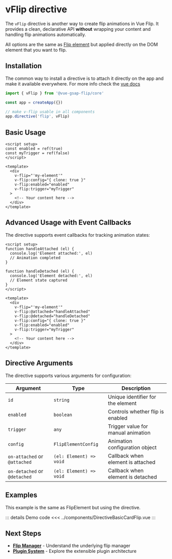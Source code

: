 <script setup>
import DirectiveBasicCardFlip from '../components/DirectiveBasicCardFlip.vue'
</script>
# vFlip directive

The `vFlip` directive is another way to create flip animations in Vue Flip. It provides a clean, declarative API **without** wrapping your content and handling flip animations automatically.

All options are the same as [Flip element](./flip-element) but applied directly on the DOM element that you want to flip.

## Installation
The common way to install a directive is to attach it directly on the app and make it available everywhere.
For more info check the [vue docs](https://vuejs.org/guide/reusability/custom-directives)

```ts
import { vFlip } from '@vue-gsap-flip/core'

const app = createApp({})

// make v-flip usable in all components
app.directive('flip', vFlip)
```

## Basic Usage

```vue
<script setup>
const enabled = ref(true)
const myTrigger = ref(false)
</script>

<template>
  <div
    v-flip="'my-element'"
    v-flip:config="{ clone: true }"
    v-flip:enabled="enabled"
    v-flip:trigger="myTrigger"
  >
    <!-- Your content here -->
  </div>
</template>
```

## Advanced Usage with Event Callbacks

The directive supports event callbacks for tracking animation states:

```vue
<script setup>
function handleAttached (el) {
  console.log('Element attached:', el)
  // Animation completed
}

function handleDetached (el) {
  console.log('Element detached:', el)
  // Element state captured
}
</script>

<template>
  <div
    v-flip="'my-element'"
    v-flip:@attached="handleAttached"
    v-flip:@detached="handleDetached"
    v-flip:config="{ clone: true }"
    v-flip:enabled="enabled"
    v-flip:trigger="myTrigger"
  >
    <!-- Your content here -->
  </div>
</template>
```

## Directive Arguments

The directive supports various arguments for configuration:

| Argument | Type | Description |
|----------|------|-------------|
| `id` | `string` | Unique identifier for the element |
| `enabled` | `boolean` | Controls whether flip is enabled |
| `trigger` | `any` | Trigger value for manual animation |
| `config` | `FlipElementConfig` | Animation configuration object |
| `on-attached` or `@attached` | `(el: Element) => void` | Callback when element is attached |
| `on-detached` or `@detached` | `(el: Element) => void` | Callback when element is detached |

## Examples
This example is the same as FlipElement but using the directive.

<DirectiveBasicCardFlip />
::: details Demo code
<<< ../components/DirectiveBasicCardFlip.vue
:::

## Next Steps

- **[Flip Manager](./flip-manager)** - Understand the underlying flip manager
- **[Plugin System](./plugin-system)** - Explore the extensible plugin architecture
